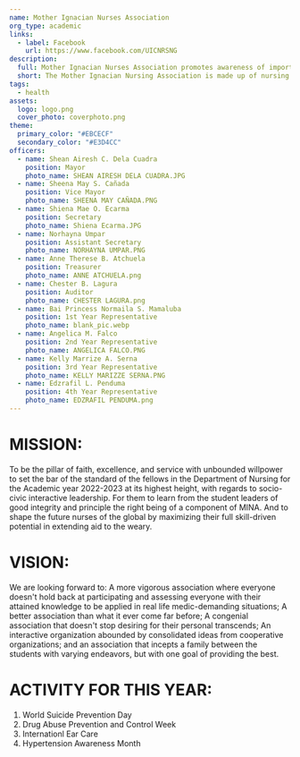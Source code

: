 ```yaml
---
name: Mother Ignacian Nurses Association
org_type: academic
links:
  - label: Facebook
    url: https://www.facebook.com/UICNRSNG
description:
  full: Mother Ignacian Nurses Association promotes awareness of important nursing issues, encourages participation in initiatives aimed at improving community health, and organizes nursing students to have an impact on public policy. The purpose of this support is to provide the student nurse with assistance while she works toward earning a degree in professional nursing. For the objective of teaching the institution and the community that surrounds it about current health concerns by means of a variety of events that are relevant to the profession that are conducted every month.
  short: The Mother Ignacian Nursing Association is made up of nursing majors and others who are just fascinated about the field.
tags:
  - health
assets:
  logo: logo.png
  cover_photo: coverphoto.png
theme:
  primary_color: "#EBCECF"
  secondary_color: "#E3D4CC"
officers:
  - name: Shean Airesh C. Dela Cuadra
    position: Mayor
    photo_name: SHEAN AIRESH DELA CUADRA.JPG
  - name: Sheena May S. Cañada
    position: Vice Mayor
    photo_name: SHEENA MAY CAÑADA.PNG
  - name: Shiena Mae O. Ecarma
    position: Secretary
    photo_name: Shiena Ecarma.JPG
  - name: Norhayna Umpar
    position: Assistant Secretary
    photo_name: NORHAYNA UMPAR.PNG
  - name: Anne Therese B. Atchuela
    position: Treasurer
    photo_name: ANNE ATCHUELA.png
  - name: Chester B. Lagura
    position: Auditor
    photo_name: CHESTER LAGURA.png
  - name: Bai Princess Normaila S. Mamaluba
    position: 1st Year Representative
    photo_name: blank_pic.webp
  - name: Angelica M. Falco
    position: 2nd Year Representative
    photo_name: ANGELICA FALCO.PNG
  - name: Kelly Marrize A. Serna
    position: 3rd Year Representative
    photo_name: KELLY MARIZZE SERNA.PNG
  - name: Edzrafil L. Penduma
    position: 4th Year Representative
    photo_name: EDZRAFIL PENDUMA.png
---
```


# MISSION:
To be the pillar of faith, excellence, and service with unbounded willpower to set the bar of the standard of the fellows in the Department of Nursing for the Academic year 2022-2023 at its highest height, with regards to socio-civic interactive leadership. For them to learn from the student leaders of good integrity and principle the right being of a
component of MINA. And to shape the future nurses of the global by maximizing their full skill-driven potential in extending aid to the weary.

# VISION:
We are looking forward to:
A more vigorous association where everyone doesn't hold back at participating and assessing everyone with their attained knowledge to be applied in real life
medic-demanding situations; A better association than what it ever come far before; A congenial association that doesn't stop desiring for their personal transcends; An interactive organization abounded by consolidated ideas from cooperative organizations; and an association that incepts a family between the students with varying endeavors, but with one goal of providing the best.

# ACTIVITY FOR THIS YEAR: 

1. World Suicide Prevention Day
2. Drug Abuse Prevention and Control Week
3. Internationl Ear Care
4. Hypertension Awareness Month
